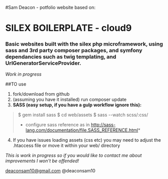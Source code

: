 #Sam Deacon - potfolio website based on:
# SILEX BOILERPLATE - cloud9

### Basic websites built with the silex php microframework, using sass and 3rd party composer packages, and symfony dependancies such as twig templating, and UrlGeneratorServiceProvider.

*Work in progress*

##TO use
1. fork/download from github
2. (assuming you have it installed) run composer update
3. **SASS (easy setup, if you have a gulp workflow ignore this):**
>   $ gem install sass
>   $ cd web/assets
>   $ sass --watch scss/:css/
>   * configure sass reference as in http://sass-lang.com/documentation/file.SASS_REFERENCE.html*
4.  If you have issues loading assets (css etc) you may need to adjust the .htaccess file or move it within your web/ directory


*This is work in progress so if you would like to contact me about improvements I won't be offended!*

deaconsam10@gmail.com
@deaconsam10

